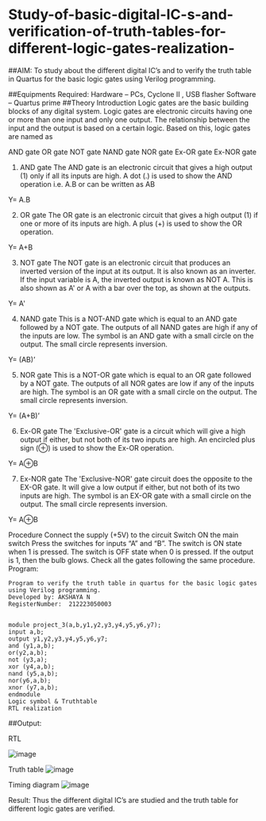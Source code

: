 # Study-of-basic-digital-IC-s-and-verification-of-truth-tables-for-different-logic-gates-realization-
 ##AIM:
To study about the different digital IC’s and to verify the truth table in Quartus for the basic logic gates using Verilog programming.

##Equipments Required:
Hardware – PCs, Cyclone II , USB flasher
Software – Quartus prime
##Theory
Introduction
Logic gates are the basic building blocks of any digital system. Logic gates are electronic circuits having one or more than one input and only one output. The relationship between the input and the output is based on a certain logic. Based on this, logic gates are named as

AND gate
OR gate
NOT gate
NAND gate
NOR gate
Ex-OR gate
Ex-NOR gate
1) AND gate
The AND gate is an electronic circuit that gives a high output (1) only if all its inputs are high. A dot (.) is used to show the AND operation i.e. A.B or can be written as AB

Y= A.B

2) OR gate
The OR gate is an electronic circuit that gives a high output (1) if one or more of its inputs are high. A plus (+) is used to show the OR operation.

Y= A+B

3) NOT gate
The NOT gate is an electronic circuit that produces an inverted version of the input at its output. It is also known as an inverter. If the input variable is A, the inverted output is known as NOT A. This is also shown as A' or A with a bar over the top, as shown at the outputs.

Y= A'

4) NAND gate
This is a NOT-AND gate which is equal to an AND gate followed by a NOT gate. The outputs of all NAND gates are high if any of the inputs are low. The symbol is an AND gate with a small circle on the output. The small circle represents inversion.

Y= (AB)’

5) NOR gate
This is a NOT-OR gate which is equal to an OR gate followed by a NOT gate. The outputs of all NOR gates are low if any of the inputs are high. The symbol is an OR gate with a small circle on the output. The small circle represents inversion.

Y= (A+B)’

6) Ex-OR gate
The 'Exclusive-OR' gate is a circuit which will give a high output if either, but not both of its two inputs are high. An encircled plus sign (⊕) is used to show the Ex-OR operation.

Y= A⊕B

7) Ex-NOR gate
The 'Exclusive-NOR' gate circuit does the opposite to the EX-OR gate. It will give a low output if either, but not both of its two inputs are high. The symbol is an EX-OR gate with a small circle on the output. The small circle represents inversion.

Y= A⊕B

Procedure
Connect the supply (+5V) to the circuit
Switch ON the main switch
Press the switches for inputs “A” and “B”. The switch is ON state when 1 is pressed. The switch is OFF state when 0 is pressed.
If the output is 1, then the bulb glows.
Check all the gates following the same procedure.
Program:
```
Program to verify the truth table in quartus for the basic logic gates using Verilog programming.
Developed by: AKSHAYA N
RegisterNumber:  212223050003


module project_3(a,b,y1,y2,y3,y4,y5,y6,y7);
input a,b;
output y1,y2,y3,y4,y5,y6,y7;
and (y1,a,b);
or(y2,a,b);
not (y3,a);
xor (y4,a,b);
nand (y5,a,b);
nor(y6,a,b);
xnor (y7,a,b);
endmodule
Logic symbol & Truthtable
RTL realization
```
##Output:

RTL

![image](https://github.com/Akshaya3563/Study-of-basic-digital-IC-s-and-verification-of-truth-tables-for-different-logic-gates-realization-/assets/155092474/a6acbd90-baec-406c-8f3d-68c67aecca8f)

Truth table
![image](https://github.com/Akshaya3563/Study-of-basic-digital-IC-s-and-verification-of-truth-tables-for-different-logic-gates-realization-/assets/155092474/b6baf061-591a-4ccb-8f0b-ea180dcb4f00)

Timing diagram
![image](https://github.com/Akshaya3563/Study-of-basic-digital-IC-s-and-verification-of-truth-tables-for-different-logic-gates-realization-/assets/155092474/27aecd0e-7ff4-4d89-bc42-d726be6bd9d8)


Result:
Thus the different digital IC’s are studied and the truth table for different logic gates are verified.
